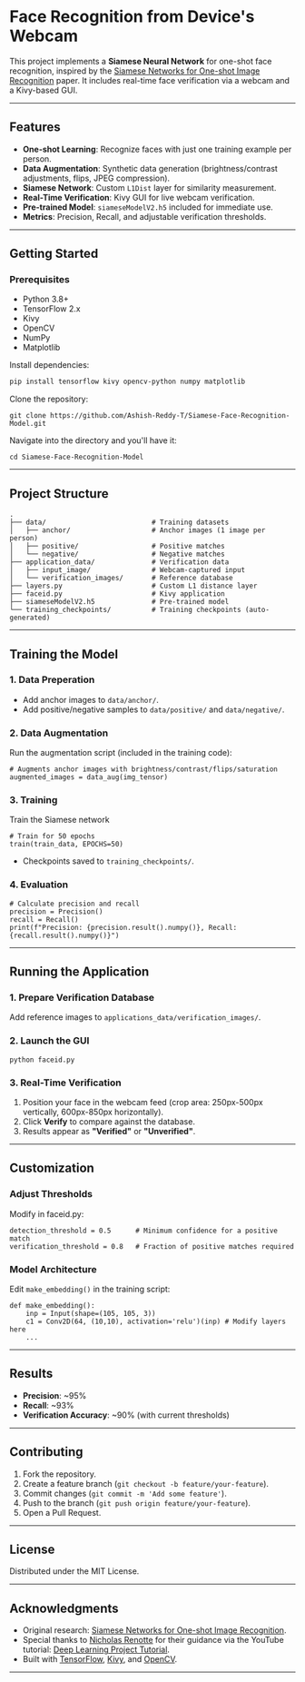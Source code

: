 # Face Recognition from Device's Webcam

This project implements a **Siamese Neural Network** for one-shot face recognition, inspired by the [Siamese Networks for One-shot Image Recognition](https://www.cs.cmu.edu/~rsalakhu/papers/oneshot1.pdf) paper. It includes real-time face verification via a webcam and a Kivy-based GUI.

---

## Features
- **One-shot Learning**: Recognize faces with just one training example per person.
- **Data Augmentation**: Synthetic data generation (brightness/contrast adjustments, flips, JPEG compression).
- **Siamese Network**: Custom `L1Dist` layer for similarity measurement.
- **Real-Time Verification**: Kivy GUI for live webcam verification.
- **Pre-trained Model**: `siameseModelV2.h5` included for immediate use.
- **Metrics**: Precision, Recall, and adjustable verification thresholds.

---

## Getting Started

### Prerequisites
- Python 3.8+
- TensorFlow 2.x
- Kivy
- OpenCV
- NumPy
- Matplotlib

Install dependencies:
```bash
pip install tensorflow kivy opencv-python numpy matplotlib
```
Clone the repository:
```
git clone https://github.com/Ashish-Reddy-T/Siamese-Face-Recognition-Model.git
```
Navigate into the directory and you'll have it:
```
cd Siamese-Face-Recognition-Model
```

---

## Project Structure

```
.
├── data/                          # Training datasets
│   ├── anchor/                    # Anchor images (1 image per person)
│   ├── positive/                  # Positive matches
│   └── negative/                  # Negative matches
├── application_data/              # Verification data
│   ├── input_image/               # Webcam-captured input
│   └── verification_images/       # Reference database
├── layers.py                      # Custom L1 distance layer
├── faceid.py                      # Kivy application
├── siameseModelV2.h5              # Pre-trained model
└── training_checkpoints/          # Training checkpoints (auto-generated)
```

---

## Training the Model

### 1. Data Preperation
- Add anchor images to `data/anchor/`.
- Add positive/negative samples to `data/positive/` and `data/negative/`.
  
### 2. Data Augmentation

Run the augmentation script (included in the training code):
```
# Augments anchor images with brightness/contrast/flips/saturation
augmented_images = data_aug(img_tensor)
```

### 3. Training

Train the Siamese network
```
# Train for 50 epochs
train(train_data, EPOCHS=50)
```
- Checkpoints saved to `training_checkpoints/`.

### 4. Evaluation

```
# Calculate precision and recall
precision = Precision()
recall = Recall()
print(f"Precision: {precision.result().numpy()}, Recall: {recall.result().numpy()}")
```

---

## Running the Application

### 1. Prepare Verification Database
Add reference images to `applications_data/verification_images/`.

### 2. Launch the GUI
```
python faceid.py
```

### 3. Real-Time Verification
1. Position your face in the webcam feed (crop area: 250px-500px vertically, 600px-850px horizontally).
2. Click __Verify__ to compare against the database.
3. Results appear as __"Verified"__ or __"Unverified"__.

---

## Customization

### Adjust Thresholds
Modify in faceid.py:
```
detection_threshold = 0.5      # Minimum confidence for a positive match
verification_threshold = 0.8   # Fraction of positive matches required
```

### Model Architecture
Edit `make_embedding()` in the training script:
```
def make_embedding():
    inp = Input(shape=(105, 105, 3))
    c1 = Conv2D(64, (10,10), activation='relu')(inp) # Modify layers here
    ...
```

---

## Results

- __Precision__: ~95%
- __Recall__: ~93%
- __Verification Accuracy__: ~90% (with current thresholds)

---

## Contributing

1. Fork the repository.
2. Create a feature branch (`git checkout -b feature/your-feature`).
3. Commit changes (`git commit -m 'Add some feature'`).
4. Push to the branch (`git push origin feature/your-feature`).
5. Open a Pull Request.

---

## License

Distributed under the MIT License.

---

## Acknowledgments

- Original research: [Siamese Networks for One-shot Image Recognition](https://www.cs.cmu.edu/~rsalakhu/papers/oneshot1.pdf).
- Special thanks to [Nicholas Renotte](https://www.youtube.com/@NicholasRenotte) for their guidance via the YouTube tutorial: [Deep Learning Project Tutorial](https://www.youtube.com/watch?v=bK_k7eebGgc&list=PLgNJO2hghbmhHuhURAGbe6KWpiYZt0AMH).
- Built with [TensorFlow](https://www.tensorflow.org/), [Kivy](https://kivy.org/), and [OpenCV](https://opencv.org/).

---
